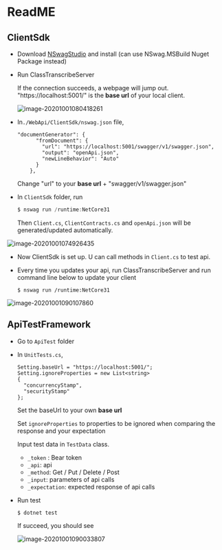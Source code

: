 # ReadME

## ClientSdk

* Download [NSwagStudio](https://github.com/RicoSuter/NSwag/wiki/CommandLine) and install  (can use NSwag.MSBuild Nuget Package instead)

* Run ClassTranscribeServer 

  If the connection succeeds, a webpage will jump out. "https://localhost:5001/" is the **base url** of your local client.

  ![image-20201001080418261](C:\Users\royce\AppData\Roaming\Typora\typora-user-images\image-20201001080418261.png)

* In`./WebApi/ClientSdk/nswag.json` file, 

  ```
  "documentGenerator": {
        "fromDocument": {
          "url": "https://localhost:5001/swagger/v1/swagger.json",
          "output": "openApi.json",
          "newLineBehavior": "Auto"
        }
      },
  ```

  Change "url" to your **base url**  + "swagger/v1/swagger.json" 

* In `ClientSdk` folder, run 

  ```c#
  $ nswag run /runtime:NetCore31
  ```

  Then `Client.cs`,  `ClientContracts.cs` and  `openApi.json` will be generated/updated automatically.

![image-20201001074926435](C:\Users\royce\AppData\Roaming\Typora\typora-user-images\image-20201001074926435.png)

* Now ClientSdk is set up. U can call methods in `Client.cs` to test api.

* Every time you updates your api,  run ClassTranscribeServer and run command line below to update your client  

  ```
  $ nswag run /runtime:NetCore31
  ```

![image-20201001090107860](C:\Users\royce\AppData\Roaming\Typora\typora-user-images\image-20201001090107860.png)

## ApiTestFramework

* Go to `ApiTest`  folder

* In `UnitTests.cs`, 

  ```
  Setting.baseUrl = "https://localhost:5001/";
  Setting.ignoreProperties = new List<string>
  {
  	"concurrencyStamp",
  	"securityStamp"
  };
  ```

  Set the baseUrl to your own **base url**

  Set `ignoreProperties` to properties to be ignored when comparing the response and your expectation

  Input test data in `TestData` class.

  * `_token` : Bear token 
  * `_api`: api
  * `_method`: Get / Put / Delete / Post
  * `_input`: parameters of api calls
  * `_expectation`: expected response of api calls

* Run test 

  ```
  $ dotnet test
  ```

  If succeed, you should see

  ![image-20201001090033807](C:\Users\royce\AppData\Roaming\Typora\typora-user-images\image-20201001090033807.png)

  